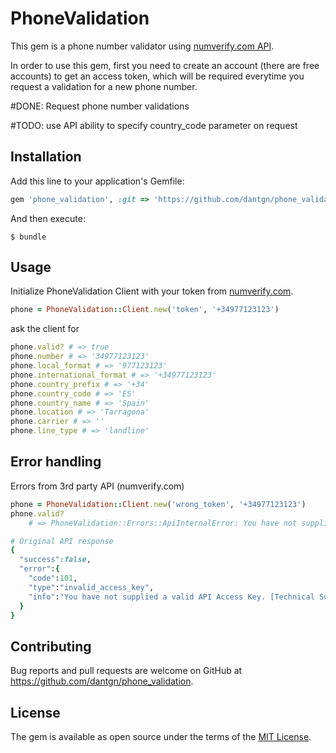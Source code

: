 # PhoneValidation

This gem is a phone number validator using [numverify.com API](https://www.numverify.com).

In order to use this gem, first you need to create an account (there are free accounts) to get an access token, which will be required everytime you request a validation for a new phone number.

#DONE: Request phone number validations

#TODO: use API ability to specify country_code parameter on request

## Installation

Add this line to your application's Gemfile:

```ruby
gem 'phone_validation', :git => 'https://github.com/dantgn/phone_validation.git'
```

And then execute:

    $ bundle


## Usage

Initialize PhoneValidation Client with your token from [numverify.com](https://www.numverify.com).


```ruby
phone = PhoneValidation::Client.new('token', '+34977123123')
```

ask the client for

```ruby
phone.valid? # => true
phone.number # => '34977123123'
phone.local_format # => '977123123'
phone.international_format # => '+34977123123'
phone.country_prefix # => '+34'
phone.country_code # => 'ES'
phone.country_name # => 'Spain'
phone.location # => 'Tarragona'
phone.carrier # => ''
phone.line_type # => 'landline'
```

## Error handling

Errors from 3rd party API (numverify.com)

```ruby
phone = PhoneValidation::Client.new('wrong_token', '+34977123123')
phone.valid?
    # => PhoneValidation::Errors::ApiInternalError: You have not supplied a valid API Access Key. [Technical Support: support@apilayer.com]

# Original API response
{
  "success":false,
  "error":{
    "code":101,
    "type":"invalid_access_key",
    "info":"You have not supplied a valid API Access Key. [Technical Support: support@apilayer.com]"
  }
}

```

## Contributing

Bug reports and pull requests are welcome on GitHub at https://github.com/dantgn/phone_validation.

## License

The gem is available as open source under the terms of the [MIT License](https://opensource.org/licenses/MIT).
